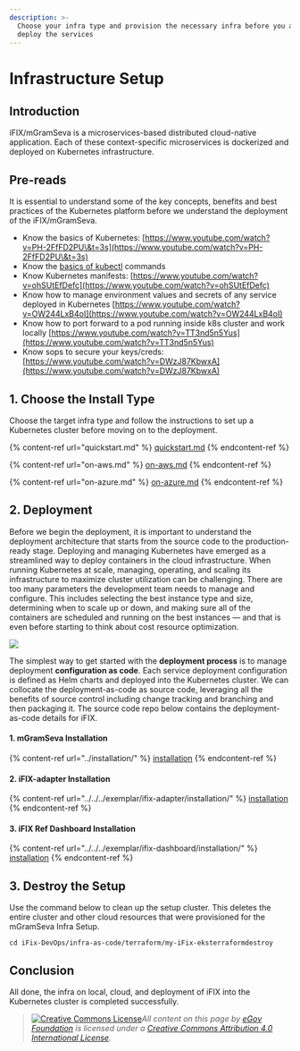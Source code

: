 ```yaml
---
description: >-
  Choose your infra type and provision the necessary infra before you actually
  deploy the services
---
```


# Infrastructure Setup

## Introduction

iFIX/mGramSeva is a microservices-based distributed cloud-native application. Each of these context-specific microservices is dockerized and deployed on Kubernetes infrastructure. &#x20;

## Pre-reads <a href="#pre-read" id="pre-read"></a>

It is essential to understand some of the key concepts, benefits and best practices of the Kubernetes platform before we understand the deployment of the iFIX/mGramSeva. &#x20;

* Know the basics of Kubernetes: [https://www.youtube.com/watch?v=PH-2FfFD2PU\&t=3s](https://www.youtube.com/watch?v=PH-2FfFD2PU\&t=3s)​
* Know the [basics of kubectl](https://www.tutorialspoint.com/kubernetes/kubernetes\_kubectl\_commands.htm) commands
* Know Kubernetes manifests: [https://www.youtube.com/watch?v=ohSUtEfDefc](https://www.youtube.com/watch?v=ohSUtEfDefc)​
* Know how to manage environment values and secrets of any service deployed in Kubernetes [https://www.youtube.com/watch?v=OW244LxB4oI](https://www.youtube.com/watch?v=OW244LxB4oI)​
* Know how to port forward to a pod running inside k8s cluster and work locally [https://www.youtube.com/watch?v=TT3nd5n5Yus](https://www.youtube.com/watch?v=TT3nd5n5Yus)​
* Know sops to secure your keys/creds: [https://www.youtube.com/watch?v=DWzJ87KbwxA](https://www.youtube.com/watch?v=DWzJ87KbwxA)​

## 1. Choose the Install Type <a href="#v-1-choose-the-cloud-1" id="v-1-choose-the-cloud-1"></a>

Choose the target infra type and follow the instructions to set up a Kubernetes cluster before moving on to the deployment.

{% content-ref url="quickstart.md" %}
[quickstart.md](quickstart.md)
{% endcontent-ref %}

{% content-ref url="on-aws.md" %}
[on-aws.md](on-aws.md)
{% endcontent-ref %}

{% content-ref url="on-azure.md" %}
[on-azure.md](on-azure.md)
{% endcontent-ref %}

## 2. Deployment <a href="#v-1-choose-the-cloud" id="v-1-choose-the-cloud"></a>

Before we begin the deployment, it is important to understand the deployment architecture that starts from the source code to the production-ready stage. Deploying and managing Kubernetes have emerged as a streamlined way to deploy containers in the cloud infrastructure. When running Kubernetes at scale, managing, operating, and scaling its infrastructure to maximize cluster utilization can be challenging. There are too many parameters the development team needs to manage and configure. This includes selecting the best instance type and size, determining when to scale up or down, and making sure all of the containers are scheduled and running on the best instances — and that is even before starting to think about cost resource optimization.

![](https://lh4.googleusercontent.com/JkymqACmPBvb3Y77UrqghaQifq1YYC\_IfujLtK9eaXcIcMwvkBBx0thuGO7UD2BssAflbyyE2u9teNkqKLywDet09cl0fVO6GfgqFnRjUIRSLahvj5v7mT97sl8MKuYcFj2qfntM8Zs=s0)

The simplest way to get started with the **deployment process** is to manage deployment **configuration as code**. Each service deployment configuration is defined as Helm charts and deployed into the Kubernetes cluster. We can collocate the deployment-as-code as source code, leveraging all the benefits of source control including change tracking and branching and then packaging it. The source code repo below contains the deployment-as-code details for iFIX.

#### 1. mGramSeva Installation

{% content-ref url="../installation/" %}
[installation](../installation/)
{% endcontent-ref %}

#### 2. iFIX-adapter Installation

{% content-ref url="../../../exemplar/ifix-adapter/installation/" %}
[installation](../../../exemplar/ifix-adapter/installation/)
{% endcontent-ref %}

#### 3. iFIX Ref Dashboard Installation

{% content-ref url="../../../exemplar/ifix-dashboard/installation/" %}
[installation](../../../exemplar/ifix-dashboard/installation/)
{% endcontent-ref %}

## 3. Destroy the Setup <a href="#5-destroy-the-cluster" id="5-destroy-the-cluster"></a>

Use the command below to clean up the setup cluster. This deletes the entire cluster and other cloud resources that were provisioned for the mGramSeva Infra Setup.

```
cd iFix-DevOps/infra-as-code/terraform/my-iFix-eksterraformdestroy​
```

## Conclusion <a href="#conclusion" id="conclusion"></a>

All done, the infra on local, cloud, and deployment of iFIX into the Kubernetes cluster is completed successfully.



> [![Creative Commons License](https://i.creativecommons.org/l/by/4.0/80x15.png)_​_](http://creativecommons.org/licenses/by/4.0/)_All content on this page by_ [_eGov Foundation_](https://egov.org.in/) _is licensed under a_ [_Creative Commons Attribution 4.0 International License_](http://creativecommons.org/licenses/by/4.0/)_._
